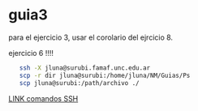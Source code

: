 # guia3

para el ejercicio 3, usar el corolario del ejrcicio 8.

ejercicio 6 !!!!


```bash
   ssh -X jluna@surubi.famaf.unc.edu.ar
   scp -r dir jluna@surubi:/home/jluna/NM/Guias/Ps
   scp jluna@surubi:/path/archivo ./
```
[LINK comandos SSH](https://geekytheory.com/copiar-archivos-a-traves-de-ssh-con-scp/)
